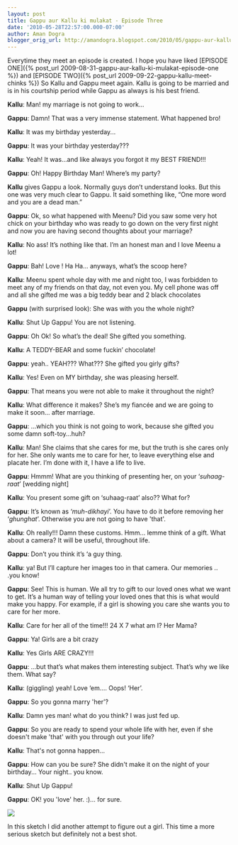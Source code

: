 ```yaml
---
layout: post
title: Gappu aur Kallu ki mulakat - Episode Three
date: '2010-05-28T22:57:00.000-07:00'
author: Aman Dogra
blogger_orig_url: http://amandogra.blogspot.com/2010/05/gappu-aur-kallu-ki-mulakat.html
---
```



Everytime they meet an episode is created. I hope you have liked [EPISODE ONE]({% post_url 2009-08-31-gappu-aur-kallu-ki-mulakat-episode-one  %})
and [EPISODE TWO]({% post_url 2009-09-22-gappu-kallu-meet-chinks %})
So Kallu and Gappu meet again. Kallu is going to be married and is in his courtship period while Gappu as always
is his best friend.
<!--more-->

**Kallu**: Man! my marriage is not going to work...

**Gappu**: Damn! That was a very immense statement. What happened
bro!

**Kallu**: It was my birthday yesterday...


**Gappu**: It was your birthday yesterday???

**Kallu**: Yeah! It was...and like always you forgot it my BEST FRIEND!!!

**Gappu**: Oh! Happy Birthday Man! Where’s my party?

**Kallu** gives Gappu a look. Normally guys
don’t understand looks. But this one was very much clear to Gappu. It
said something like, “One more word and you are a dead man.”

**Gappu**: Ok, so what happened with Meenu?
Did you saw some very hot chick on your birthday who was ready to go
down on the very first night and now you are having second thoughts
about your marriage?

**Kallu**: No ass! It’s nothing like that. I’m an honest man and I love Meenu a lot!

**Gappu**: Bah! Love ! Ha Ha... anyways, what’s the scoop here?

**Kallu**: Meenu spent whole day with me and
night too, I was forbidden to meet any of my friends on that day, not
even you. My cell phone was off and all she gifted me was a big teddy
bear and 2 black chocolates

**Gappu** (with surprised look): She was with you the whole night?

**Kallu**: Shut Up Gappu! You are not listening.

**Gappu**: Oh Ok! So what’s the deal! She gifted you something.

**Kallu**: A TEDDY-BEAR and some fuckin’ chocolate!

**Gappu**: yeah.. YEAH??? What??? She gifted you girly gifts?

**Kallu**: Yes! Even on MY birthday, she was pleasing herself.

**Gappu**: That means you were not able to make it throughout the night?

**Kallu**: What difference it makes? She’s my fiancée and we are going to make it soon... after marriage.

**Gappu**: ...which you think is not going to work, because she gifted you some damn soft-toy...huh?

**Kallu**: Man! She claims that she cares for me, but the truth is she cares only for her. She only wants me to
care for her, to leave everything else and placate her. I’m done with
it, I have a life to live.

**Gappu**: Hmmm! What are you thinking of presenting her, on your ‘*suhaag-raat*’ \[wedding night\]

**Kallu**: You present some gift on ‘suhaag-raat’ also?? What for?

**Gappu**: It’s known as ‘*muh-dikhayi*’. You have to do it before removing her ‘*ghunghat*’. Otherwise you are
not going to have 'that'.

**Kallu**: Oh really!!! Damn these customs. Hmm... lemme think of a gift. What about a camera? It will be useful, throughout life.

**Gappu**: Don’t you think it’s ‘a guy thing.

**Kallu**: ya! But I’ll capture her images too in that camera. Our memories .. .you know!

**Gappu**: See! This is human. We all try to gift to our loved ones what we want to get. It’s a human way of telling your loved ones that this is what would make you happy. For example, if a girl is showing you care she wants you to care for her more.

**Kallu**: Care for her all of the time!!! 24 X 7 what am I? Her Mama?

**Gappu**: Ya! Girls are a bit crazy

**Kallu**: Yes Girls ARE CRAZY!!!

**Gappu**: ...but that’s what makes them interesting subject. That’s why we like them. What say?

**Kallu**: (giggling) yeah! Love ‘em.... Oops! ‘Her’.

**Gappu**: So you gonna marry 'her'?

**Kallu**: Damn yes man! what do you think? I was just fed up.

**Gappu**: So you are ready to spend your whole life with her, even if she doesn't make 'that' with you through out your life?

**Kallu**: That's not gonna happen...

**Gappu**: How can you be sure? She didn't make it on the night of your birthday... Your night.. you know.

**Kallu**: Shut Up Gappu!

**Gappu**: OK! you 'love' her. :)... for sure.

[![](http://1.bp.blogspot.com/_s5GVahsJtq0/TACrfa0Z-fI/AAAAAAAABHE/IJk9WvPDbP0/s320/sadGirl.png)](http://1.bp.blogspot.com/_s5GVahsJtq0/TACrfa0Z-fI/AAAAAAAABHE/IJk9WvPDbP0/s1600/sadGirl.png)

In this sketch I did another attempt to
figure out a girl. This time a more serious sketch but definitely not a
best shot.
